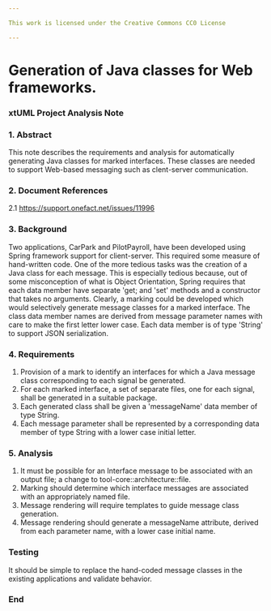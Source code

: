 ```yaml
---

This work is licensed under the Creative Commons CC0 License

---
```


# Generation of Java classes for Web frameworks.
### xtUML Project Analysis Note


### 1. Abstract

This note describes the requirements and analysis for automatically generating Java classes for marked interfaces.
These classes are needed to support Web-based messaging such as clent-server communication. 

### 2. Document References

<a id="2.1"></a>2.1 https://support.onefact.net/issues/11996

### 3. Background

Two applications, CarPark and PilotPayroll, have been developed using Spring framework support for client-server.
This required some measure of hand-written code. One of the more tedious tasks was the creation of a Java class for each 
message. This is especially tedious because, out of some misconception of what is Object Orientation, Spring requires 
that each data member have separate 'get; and 'set' methods and a constructor that takes no arguments.
Clearly, a marking could be developed which would selectively generate message classes for a marked interface.
The class data member names are derived from message parameter names with care to make the first letter lower case.
Each data member is of type 'String' to support JSON serialization.


### 4. Requirements

1. Provision of a mark to identify an interfaces for which a Java message class corresponding to each signal be generated.
2. For each marked interface, a set of separate files, one for each signal, shall be generated in a suitable package.
3. Each generated class shall be given a 'messageName' data member of type String.
4. Each message parameter shall be represented by a corresponding data member of type String with a lower case initial letter.

### 5. Analysis

1. It must be possible for an Interface message to be associated with an output file; a change to tool-core::architecture::file. 
2. Marking should determine which interface messages are associated with an appropriately named file.
3. Message rendering will require templates to guide message class generation.
4. Message rendering should generate a messageName attribute, derived from each parameter name, with a lower case initial name.

### Testing

It should be simple to replace the hand-coded message classes in the existing applications and validate behavior.


### End
